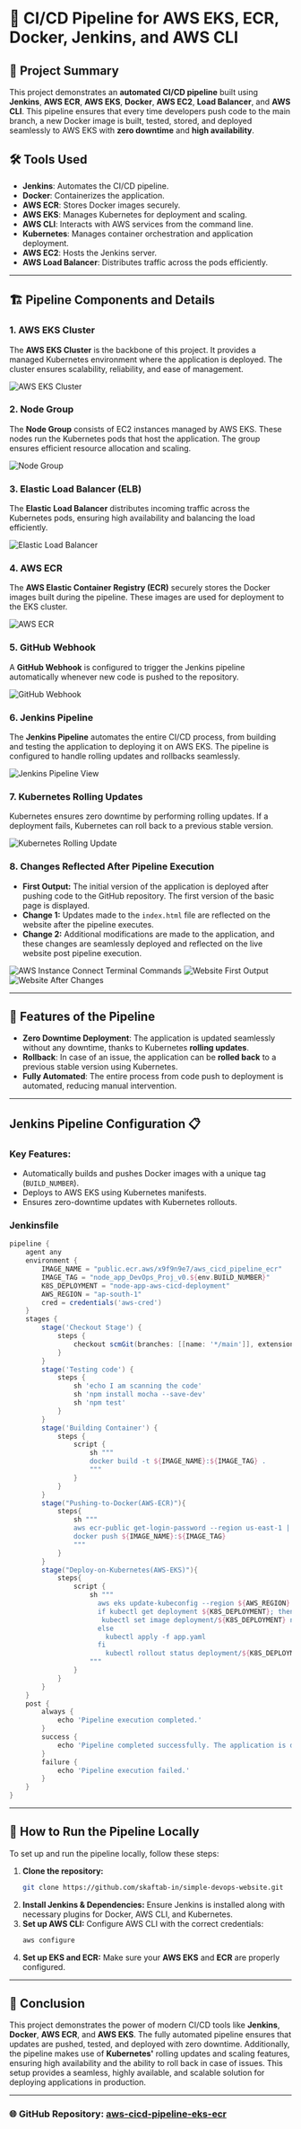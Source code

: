 # 🚀 CI/CD Pipeline for AWS EKS, ECR, Docker, Jenkins, and AWS CLI

## 📝 Project Summary

This project demonstrates an **automated CI/CD pipeline** built using **Jenkins**, **AWS ECR**, **AWS EKS**, **Docker**, **AWS EC2**, **Load Balancer**, and **AWS CLI**. This pipeline ensures that every time developers push code to the main branch, a new Docker image is built, tested, stored, and deployed seamlessly to AWS EKS with **zero downtime** and **high availability**.

## 🛠️ Tools Used

- **Jenkins**: Automates the CI/CD pipeline.
- **Docker**: Containerizes the application.
- **AWS ECR**: Stores Docker images securely.
- **AWS EKS**: Manages Kubernetes for deployment and scaling.
- **AWS CLI**: Interacts with AWS services from the command line.
- **Kubernetes**: Manages container orchestration and application deployment.
- **AWS EC2**: Hosts the Jenkins server.
- **AWS Load Balancer**: Distributes traffic across the pods efficiently.

---

## 🏗️ Pipeline Components and Details

### 1. **AWS EKS Cluster**

The **AWS EKS Cluster** is the backbone of this project. It provides a managed Kubernetes environment where the application is deployed. The cluster ensures scalability, reliability, and ease of management.

![AWS EKS Cluster](k8s%20cluster.png)

### 2. **Node Group**

The **Node Group** consists of EC2 instances managed by AWS EKS. These nodes run the Kubernetes pods that host the application. The group ensures efficient resource allocation and scaling.

![Node Group](node_grp.png)

### 3. **Elastic Load Balancer (ELB)**

The **Elastic Load Balancer** distributes incoming traffic across the Kubernetes pods, ensuring high availability and balancing the load efficiently.

![Elastic Load Balancer](elb.png)

### 4. **AWS ECR**

The **AWS Elastic Container Registry (ECR)** securely stores the Docker images built during the pipeline. These images are used for deployment to the EKS cluster.

![AWS ECR](ecr.png)

### 5. **GitHub Webhook**

A **GitHub Webhook** is configured to trigger the Jenkins pipeline automatically whenever new code is pushed to the repository.

![GitHub Webhook](github%20web-hook.png)

### 6. **Jenkins Pipeline**

The **Jenkins Pipeline** automates the entire CI/CD process, from building and testing the application to deploying it on AWS EKS. The pipeline is configured to handle rolling updates and rollbacks seamlessly.

![Jenkins Pipeline View](Stage%20view-jenkins.png)

### 7. **Kubernetes Rolling Updates**

Kubernetes ensures zero downtime by performing rolling updates. If a deployment fails, Kubernetes can roll back to a previous stable version.

![Kubernetes Rolling Update](aws-instance-connect-terminal_K8s.png)

### 8. **Changes Reflected After Pipeline Execution**

- **First Output:** The initial version of the application is deployed after pushing code to the GitHub repository. The first version of the basic page is displayed.
- **Change 1:** Updates made to the `index.html` file are reflected on the website after the pipeline executes.
- **Change 2:** Additional modifications are made to the application, and these changes are seamlessly deployed and reflected on the live website post pipeline execution.

![AWS Instance Connect Terminal Commands](aws-instance-connect-terminal_K8s.png)
![Website First Output](some_changes-1.png)
![Website After Changes](more_changes-2.png)

---

## 🔄 Features of the Pipeline

- **Zero Downtime Deployment**: The application is updated seamlessly without any downtime, thanks to Kubernetes **rolling updates**.
- **Rollback**: In case of an issue, the application can be **rolled back** to a previous stable version using Kubernetes.
- **Fully Automated**: The entire process from code push to deployment is automated, reducing manual intervention.

---

## Jenkins Pipeline Configuration 📋

### Key Features:

- Automatically builds and pushes Docker images with a unique tag (`BUILD_NUMBER`).
- Deploys to AWS EKS using Kubernetes manifests.
- Ensures zero-downtime updates with Kubernetes rollouts.

### Jenkinsfile

```groovy
pipeline {
    agent any
    environment {
        IMAGE_NAME = "public.ecr.aws/x9f9n9e7/aws_cicd_pipeline_ecr"
        IMAGE_TAG = "node_app_DevOps_Proj_v0.${env.BUILD_NUMBER}"
        K8S_DEPLOYMENT = "node-app-aws-cicd-deployment"
        AWS_REGION = "ap-south-1"
        cred = credentials('aws-cred')
    }
    stages {
        stage('Checkout Stage') {
            steps {
                checkout scmGit(branches: [[name: '*/main']], extensions: [], userRemoteConfigs: [[url: 'https://github.com/skaftab-in/simple-devops-website.git']])
            }
        }
        stage('Testing code') {
            steps {
                sh 'echo I am scanning the code'
                sh 'npm install mocha --save-dev'
                sh 'npm test'
            }
        }
        stage('Building Container') {
            steps {
                script {
                    sh """
                    docker build -t ${IMAGE_NAME}:${IMAGE_TAG} .
                    """
                }
            }
        }
        stage("Pushing-to-Docker(AWS-ECR)"){
            steps{
                sh """
                aws ecr-public get-login-password --region us-east-1 | docker login --username AWS --password-stdin public.ecr.aws/x9f9n9e7
                docker push ${IMAGE_NAME}:${IMAGE_TAG}
                """
            }
        }
        stage("Deploy-on-Kubernetes(AWS-EKS)"){
            steps{
                script {
                    sh """ 
                      aws eks update-kubeconfig --region ${AWS_REGION} --name K8s_for_aws-cicd-pipeline
                      if kubectl get deployment ${K8S_DEPLOYMENT}; then
                       kubectl set image deployment/${K8S_DEPLOYMENT} node-app-devops-project=${IMAGE_NAME}:${IMAGE_TAG} --record
                      else
                        kubectl apply -f app.yaml
                      fi
                        kubectl rollout status deployment/${K8S_DEPLOYMENT}
                    """
                }
            }
        }
    }
    post {
        always {
            echo 'Pipeline execution completed.'
        }
        success {
            echo 'Pipeline completed successfully. The application is deployed in production.'
        }
        failure {
            echo 'Pipeline execution failed.'
        }
    }
}
```

---

## 🚀 How to Run the Pipeline Locally

To set up and run the pipeline locally, follow these steps:

1. **Clone the repository:**
    ```bash
    git clone https://github.com/skaftab-in/simple-devops-website.git
    ```
2. **Install Jenkins & Dependencies:** Ensure Jenkins is installed along with necessary plugins for Docker, AWS CLI, and Kubernetes.
3. **Set up AWS CLI:** Configure AWS CLI with the correct credentials:
    ```bash
    aws configure
    ```
4. **Set up EKS and ECR:** Make sure your **AWS EKS** and **ECR** are properly configured.

---

## 💬 Conclusion

This project demonstrates the power of modern CI/CD tools like **Jenkins**, **Docker**, **AWS ECR**, and **AWS EKS**. The fully automated pipeline ensures that updates are pushed, tested, and deployed with zero downtime. Additionally, the pipeline makes use of **Kubernetes'** rolling updates and scaling features, ensuring high availability and the ability to roll back in case of issues. This setup provides a seamless, highly available, and scalable solution for deploying applications in production.

---

### 🌐 GitHub Repository: [aws-cicd-pipeline-eks-ecr](https://github.com/skaftab-in/aws-cicd-pipeline-eks-ecr)
